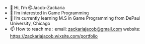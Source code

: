 - 👋 Hi, I’m @Jacob-Zackaria
- 👀 I’m interested in Game Programming
- 🌱 I’m currently learning M.S in Game Programming from DePaul University, Chicago
- 📫 How to reach me : 
 email: zackariajacob@gmail.com
 website: https://zackariajacob.wixsite.com/portfolio
<!---
Jacob-Zackaria/Jacob-Zackaria is a ✨ special ✨ repository because its `README.md` (this file) appears on your GitHub profile.
You can click the Preview link to take a look at your changes.
--->
